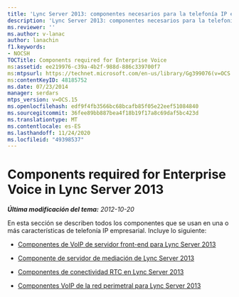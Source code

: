 ```yaml
---
title: 'Lync Server 2013: componentes necesarios para la telefonía IP empresarial'
description: 'Lync Server 2013: componentes necesarios para la telefonía IP empresarial.'
ms.reviewer: ''
ms.author: v-lanac
author: lanachin
f1.keywords:
- NOCSH
TOCTitle: Components required for Enterprise Voice
ms:assetid: ee219976-c39a-4b2f-988d-886c339700f7
ms:mtpsurl: https://technet.microsoft.com/en-us/library/Gg399076(v=OCS.15)
ms:contentKeyID: 48185752
ms.date: 07/23/2014
manager: serdars
mtps_version: v=OCS.15
ms.openlocfilehash: edf9f4fb3566bc68bcafb85f05e22eef51084840
ms.sourcegitcommit: 36fee89bb887bea4f18b19f17a8c69daf5bc423d
ms.translationtype: MT
ms.contentlocale: es-ES
ms.lasthandoff: 11/24/2020
ms.locfileid: "49398537"
---
```

# <a name="components-required-for-enterprise-voice-in-lync-server-2013"></a>Components required for Enterprise Voice in Lync Server 2013

<div data-xmlns="http://www.w3.org/1999/xhtml">

<div class="topic" data-xmlns="http://www.w3.org/1999/xhtml" data-msxsl="urn:schemas-microsoft-com:xslt" data-cs="https://msdn.microsoft.com/">

<div data-asp="https://msdn2.microsoft.com/asp">



</div>

<div id="mainSection">

<div id="mainBody">

<span> </span>

_**Última modificación del tema:** 2012-10-20_

En esta sección se describen todos los componentes que se usan en una o más características de telefonía IP empresarial. Incluye lo siguiente:

  - [Componentes de VoIP de servidor front-end para Lync Server 2013](lync-server-2013-front-end-server-voip-components.md)

  - [Componente de servidor de mediación de Lync Server 2013](lync-server-2013-mediation-server-component.md)

  - [Componentes de conectividad RTC en Lync Server 2013](lync-server-2013-pstn-connectivity-components.md)

  - [Componentes VoIP de la red perimetral para Lync Server 2013](lync-server-2013-perimeter-network-voip-components.md)

</div>

<span> </span>

</div>

</div>

</div>

